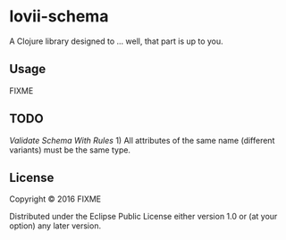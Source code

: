# lovii-schema

A Clojure library designed to ... well, that part is up to you.

## Usage

FIXME

## TODO

 *Validate Schema With Rules*
    1) All attributes of the same name (different variants) must be the same type.
    

## License

Copyright © 2016 FIXME

Distributed under the Eclipse Public License either version 1.0 or (at
your option) any later version.
